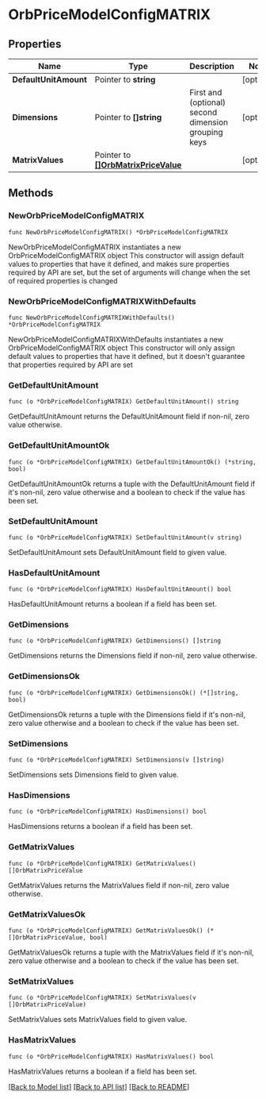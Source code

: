 # OrbPriceModelConfigMATRIX

## Properties

Name | Type | Description | Notes
------------ | ------------- | ------------- | -------------
**DefaultUnitAmount** | Pointer to **string** |  | [optional] 
**Dimensions** | Pointer to **[]string** | First and (optional) second dimension grouping keys | [optional] 
**MatrixValues** | Pointer to [**[]OrbMatrixPriceValue**](OrbMatrixPriceValue.md) |  | [optional] 

## Methods

### NewOrbPriceModelConfigMATRIX

`func NewOrbPriceModelConfigMATRIX() *OrbPriceModelConfigMATRIX`

NewOrbPriceModelConfigMATRIX instantiates a new OrbPriceModelConfigMATRIX object
This constructor will assign default values to properties that have it defined,
and makes sure properties required by API are set, but the set of arguments
will change when the set of required properties is changed

### NewOrbPriceModelConfigMATRIXWithDefaults

`func NewOrbPriceModelConfigMATRIXWithDefaults() *OrbPriceModelConfigMATRIX`

NewOrbPriceModelConfigMATRIXWithDefaults instantiates a new OrbPriceModelConfigMATRIX object
This constructor will only assign default values to properties that have it defined,
but it doesn't guarantee that properties required by API are set

### GetDefaultUnitAmount

`func (o *OrbPriceModelConfigMATRIX) GetDefaultUnitAmount() string`

GetDefaultUnitAmount returns the DefaultUnitAmount field if non-nil, zero value otherwise.

### GetDefaultUnitAmountOk

`func (o *OrbPriceModelConfigMATRIX) GetDefaultUnitAmountOk() (*string, bool)`

GetDefaultUnitAmountOk returns a tuple with the DefaultUnitAmount field if it's non-nil, zero value otherwise
and a boolean to check if the value has been set.

### SetDefaultUnitAmount

`func (o *OrbPriceModelConfigMATRIX) SetDefaultUnitAmount(v string)`

SetDefaultUnitAmount sets DefaultUnitAmount field to given value.

### HasDefaultUnitAmount

`func (o *OrbPriceModelConfigMATRIX) HasDefaultUnitAmount() bool`

HasDefaultUnitAmount returns a boolean if a field has been set.

### GetDimensions

`func (o *OrbPriceModelConfigMATRIX) GetDimensions() []string`

GetDimensions returns the Dimensions field if non-nil, zero value otherwise.

### GetDimensionsOk

`func (o *OrbPriceModelConfigMATRIX) GetDimensionsOk() (*[]string, bool)`

GetDimensionsOk returns a tuple with the Dimensions field if it's non-nil, zero value otherwise
and a boolean to check if the value has been set.

### SetDimensions

`func (o *OrbPriceModelConfigMATRIX) SetDimensions(v []string)`

SetDimensions sets Dimensions field to given value.

### HasDimensions

`func (o *OrbPriceModelConfigMATRIX) HasDimensions() bool`

HasDimensions returns a boolean if a field has been set.

### GetMatrixValues

`func (o *OrbPriceModelConfigMATRIX) GetMatrixValues() []OrbMatrixPriceValue`

GetMatrixValues returns the MatrixValues field if non-nil, zero value otherwise.

### GetMatrixValuesOk

`func (o *OrbPriceModelConfigMATRIX) GetMatrixValuesOk() (*[]OrbMatrixPriceValue, bool)`

GetMatrixValuesOk returns a tuple with the MatrixValues field if it's non-nil, zero value otherwise
and a boolean to check if the value has been set.

### SetMatrixValues

`func (o *OrbPriceModelConfigMATRIX) SetMatrixValues(v []OrbMatrixPriceValue)`

SetMatrixValues sets MatrixValues field to given value.

### HasMatrixValues

`func (o *OrbPriceModelConfigMATRIX) HasMatrixValues() bool`

HasMatrixValues returns a boolean if a field has been set.


[[Back to Model list]](../README.md#documentation-for-models) [[Back to API list]](../README.md#documentation-for-api-endpoints) [[Back to README]](../README.md)


